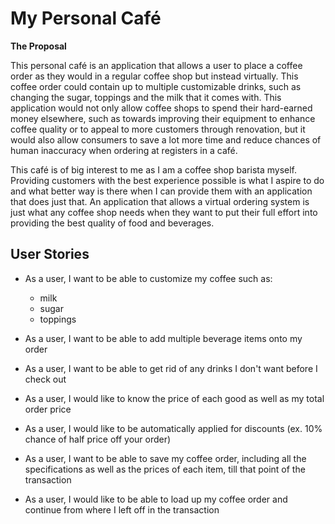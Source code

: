 # My Personal Café

**The Proposal** 


This personal café is an application that allows a user to place a coffee order as they would in a regular coffee shop
but instead virtually. This coffee order could contain up to multiple customizable drinks, such as changing the
sugar, toppings and the milk that it comes with. 
This application would not only allow coffee shops to spend their hard-earned money elsewhere, such
as towards improving their equipment to enhance coffee quality or to appeal to more customers through renovation, but it
would also allow consumers to save a lot more time and reduce chances of human inaccuracy when ordering at registers in
a café.

This café is of big interest to me as I am a coffee shop barista myself. Providing customers with the best experience
possible is what I aspire to do and what better way is there when I can provide them with an application that does just
that. An application that allows a virtual ordering system is just what any coffee shop needs when they want to put
their full effort into providing the best quality of food and beverages. 

## User Stories 

- As a user, I want to be able to customize my coffee such as:
  - milk
  - sugar
  - toppings
  
- As a user, I want to be able to add multiple beverage items onto my order

- As a user, I want to be able to get rid of any drinks I don't want before I check out

- As a user, I would like to know the price of each good as well as my total order price

- As a user, I would like to be automatically applied for discounts (ex. 10% chance of half price off your order)

- As a user, I want to be able to save my coffee order, including all the specifications as well as the prices of each item, till that point of the transaction 

- As a user, I would like to be able to load up my coffee order and continue from where I left off in the transaction 



